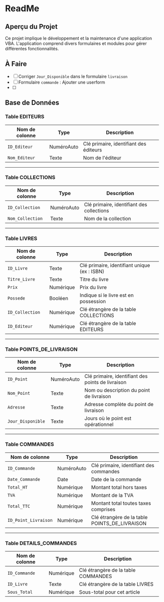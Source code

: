 # ReadMe

## Aperçu du Projet

Ce projet implique le développement et la maintenance d'une application VBA. L'application comprend divers formulaires et modules pour gérer différentes fonctionnalités.

## À Faire

- [ ] Corriger `Jour_Disponible` dans le formulaire `livraison`
- [ ] Formulaire `commande` : Ajouter une userform
- [ ] 
## Base de Données


### **Table EDITEURS**

| Nom de colonne   | Type          | Description                                       |
|------------------|---------------|---------------------------------------------------|
| `ID_Editeur`     | NuméroAuto    | Clé primaire, identifiant des éditeurs           |
| `Nom_Editeur`    | Texte         | Nom de l'éditeur                                 |

---

### **Table COLLECTIONS**
| Nom de colonne   | Type          | Description                                       |
|------------------|---------------|---------------------------------------------------|
| `ID_Collection`  | NuméroAuto    | Clé primaire, identifiant des collections         |
| `Nom_Collection` | Texte         | Nom de la collection                             |

---

### **Table LIVRES**
| Nom de colonne      | Type          | Description                                       |
|---------------------|---------------|---------------------------------------------------|
| `ID_Livre`          | Texte         | Clé primaire, identifiant unique (ex : ISBN)      |
| `Titre_Livre`       | Texte         | Titre du livre                                   |
`Prix` | Numérique | Prix du livre
| `Possede`              | Booléen       | Indique si le livre est en possession |
| `ID_Collection`     | Numérique     | Clé étrangère de la table COLLECTIONS            |
| `ID_Editeur`        | Numérique     | Clé étrangère de la table EDITEURS               |

---

### **Table POINTS_DE_LIVRAISON**
| Nom de colonne       | Type          | Description                                       |
|----------------------|---------------|---------------------------------------------------|
| `ID_Point`           | NuméroAuto    | Clé primaire, identifiant des points de livraison |
| `Nom_Point`          | Texte         | Nom ou description du point de livraison         |
| `Adresse`            | Texte         | Adresse complète du point de livraison           |
| `Jour_Disponible`    | Texte         | Jours où le point est opérationnel               |

---

### **Table COMMANDES**
| Nom de colonne       | Type          | Description                                       |
|----------------------|---------------|---------------------------------------------------|
| `ID_Commande`        | NuméroAuto    | Clé primaire, identifiant des commandes          |
| `Date_Commande`      | Date          | Date de la commande                              |
| `Total_HT`           | Numérique     | Montant total hors taxes                         |
| `TVA`                | Numérique     | Montant de la TVA                                |
| `Total_TTC`          | Numérique     | Montant total toutes taxes comprises             |
| `ID_Point_Livraison` | Numérique     | Clé étrangère de la table POINTS_DE_LIVRAISON     |

---

### **Table DETAILS_COMMANDES**
| Nom de colonne       | Type          | Description                                       |
|----------------------|---------------|---------------------------------------------------|
| `ID_Commande`        | Numérique     | Clé étrangère de la table COMMANDES              |
| `ID_Livre`           | Texte         | Clé étrangère de la table LIVRES                 |
| `Sous_Total`         | Numérique     | Sous-total pour cet article                      |
